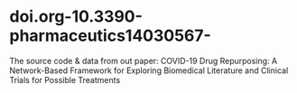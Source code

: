 # doi.org-10.3390-pharmaceutics14030567-
The source code &amp; data from out paper: COVID-19 Drug Repurposing: A Network-Based Framework for Exploring Biomedical Literature and Clinical Trials for Possible Treatments
